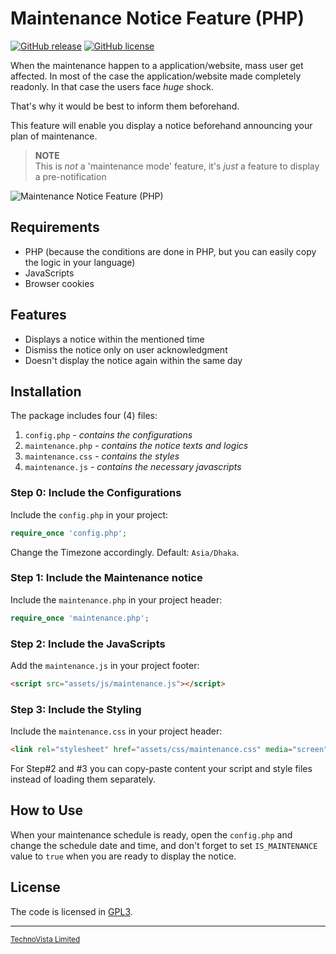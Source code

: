 # Maintenance Notice Feature (PHP)

[![GitHub release](https://img.shields.io/github/release/technovistalimited/maintenance-notice-feature.svg?style=flat&color=green)](https://github.com/technovistalimited/maintenance-notice-feature/releases)
[![GitHub license](https://img.shields.io/github/license/technovistalimited/maintenance-notice-feature.svg?style=flat&color=blue)](https://github.com/technovistalimited/maintenance-notice-feature/blob/master/LICENSE)

When the maintenance happen to a application/website, mass user get affected. In most of the case the application/website made completely readonly. In that case the users face _huge_ shock.

That's why it would be best to inform them beforehand.

This feature will enable you display a notice beforehand announcing your plan of maintenance.

> **NOTE**<br>
> This is _not_ a 'maintenance mode' feature, it's _just_ a feature to display a pre-notification

![Maintenance Notice Feature (PHP)](https://user-images.githubusercontent.com/4551598/56365701-50bd6180-6213-11e9-90dd-7fad8dfacd11.png)

## Requirements

* PHP (because the conditions are done in PHP, but you can easily copy the logic in your language)
* JavaScripts
* Browser cookies

## Features

* Displays a notice within the mentioned time
* Dismiss the notice only on user acknowledgment
* Doesn't display the notice again within the same day

## Installation
The package includes four (4) files:

1. `config.php` - _contains the configurations_
2. `maintenance.php` - _contains the notice texts and logics_
3. `maintenance.css` - _contains the styles_
4. `maintenance.js` - _contains the necessary javascripts_

### Step 0: Include the Configurations
Include the `config.php` in your project:
```php
require_once 'config.php';
```
Change the Timezone accordingly. Default: `Asia/Dhaka`.

### Step 1: Include the Maintenance notice
Include the `maintenance.php` in your project header:
```php
require_once 'maintenance.php';
```

### Step 2: Include the JavaScripts
Add the `maintenance.js` in your project footer:
```html
<script src="assets/js/maintenance.js"></script>
```

### Step 3: Include the Styling
Include the `maintenance.css` in your project header:
```html
<link rel="stylesheet" href="assets/css/maintenance.css" media="screen">
```

For Step#2 and #3 you can copy-paste content your script and style files instead of loading them separately.

## How to Use
When your maintenance schedule is ready, open the `config.php` and change the schedule date and time, and don't forget to set `IS_MAINTENANCE` value to `true` when you are ready to display the notice.

## License
The code is licensed in [GPL3](https://opensource.org/licenses/GPL-3.0).

----
<sup>[TechnoVista Limited](https://technovista.com.bd/)</sup>
